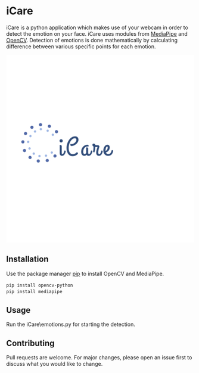 # iCare

iCare is a python application which makes use of your webcam in order to detect the emotion on your face. iCare uses modules from [MediaPipe](https://google.github.io/mediapipe/) and [OpenCV](https://opencv.org/). Detection of emotions is done mathematically by calculating  difference between various specific points for each emotion.

![Logo](Documentation/logo/logo_transparent.png)


## Installation

Use the package manager [pip](https://pip.pypa.io/en/stable/) to install OpenCV and MediaPipe.

```bash
pip install opencv-python
pip install mediapipe
```

## Usage
Run the iCare\emotions.py for starting the detection.

## Contributing
Pull requests are welcome. For major changes, please open an issue first to discuss what you would like to change.